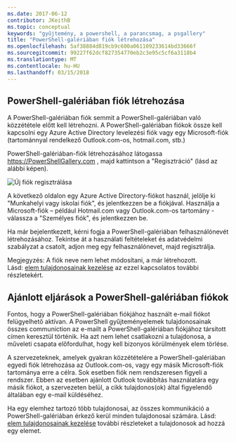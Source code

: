```yaml
---
ms.date: 2017-06-12
contributor: JKeithB
ms.topic: conceptual
keywords: "gyűjtemény, a powershell, a parancsmag, a psgallery"
title: "PowerShell-galériában fiók létrehozása"
ms.openlocfilehash: 5af38884d819cb9c600a061109233614bd33666f
ms.sourcegitcommit: 99227f62dcf827354770eb2c3e95c5cf6a3118b4
ms.translationtype: MT
ms.contentlocale: hu-HU
ms.lasthandoff: 03/15/2018
---
```

## <a name="creating-a-powershell-gallery-account"></a>PowerShell-galériában fiók létrehozása

A PowerShell-galériában fiók semmit a PowerShell-galériában való közzététele előtt kell létrehozni. A PowerShell-galériában fiókok össze kell kapcsolni egy Azure Active Directory levelezési fiók vagy egy Microsoft-fiók (tartománnyal rendelkező Outlook.com-os, hotmail.com, stb.)

PowerShell-galériában-fiók létrehozásához látogassa https://PowerShellGallery.com , majd kattintson a "Regisztráció" (lásd az alábbi képen). 

![Új fiók regisztrálása](./images/CreatingAccount-Register.png)

A következő oldalon egy Azure Active Directory-fiókot használ, jelölje ki "Munkahelyi vagy iskolai fiók", és jelentkezzen be a fiókjával. Használja a Microsoft-fiók – például Hotmail.com vagy Outlook.com-os tartomány - válassza a "Személyes fiók", és jelentkezzen be. 

Ha már bejelentkezett, kérni fogja a PowerShell-galériában felhasználónevét létrehozásához. Tekintse át a használati feltételeket és adatvédelmi szabályzat a csatolt, adjon meg egy felhasználónevet, majd regisztrálja.

Megjegyzés: A fiók neve nem lehet módosítani, a már létrehozott.  
Lásd: [elem tulajdonosainak kezelése](https://msdn.microsoft.com/powershell/gallery/psgallery/managing-item-owners) az ezzel kapcsolatos további részletekért.

## <a name="recommended-practices-for-powershell-gallery-accounts"></a>Ajánlott eljárások a PowerShell-galériában fiókok

Fontos, hogy a PowerShell-galériában fiókjához használt e-mail fiókot felügyelhető aktívan.
A PowerShell gyűjteményelemek tulajdonosainak összes communiction az e-mailt a PowerShell-galériában fiókjához társított címen keresztül történik.
Ha azt nem lehet csatlakozni a tulajdonosa, a műveleti csapata előfordulhat, hogy kell bizonyos körülmények elem törlése.

A szervezeteknek, amelyek gyakran közzétételére a PowerShell-galériában egyedi fiók létrehozása az Outlook.com-os, vagy egy másik Microsoft-fiók tartománya erre a célra.
Sok esetben fiók nem rendszeresen figyeli a rendszer. Ebben az esetben ajánlott Outlook továbbítás használatára egy másik fiókot, a szervezeten belül, a cikk tulajdonos(ok) által figyelendő általában egy e-mail küldéséhez.

Ha egy elemhez tartozó több tulajdonosai, az összes kommunikáció a PowerShell-galériában érkező kerül minden tulajdonosai számára.
Lásd: [elem tulajdonosainak kezelése](https://msdn.microsoft.com/powershell/gallery/psgallery/managing-item-owners) további részleteket a tulajdonosok ad hozzá egy elemet. 

